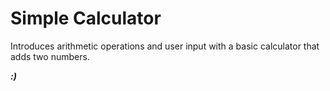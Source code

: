 # **Simple Calculator**

Introduces arithmetic operations and user input with a basic calculator that adds two numbers.

***:)***